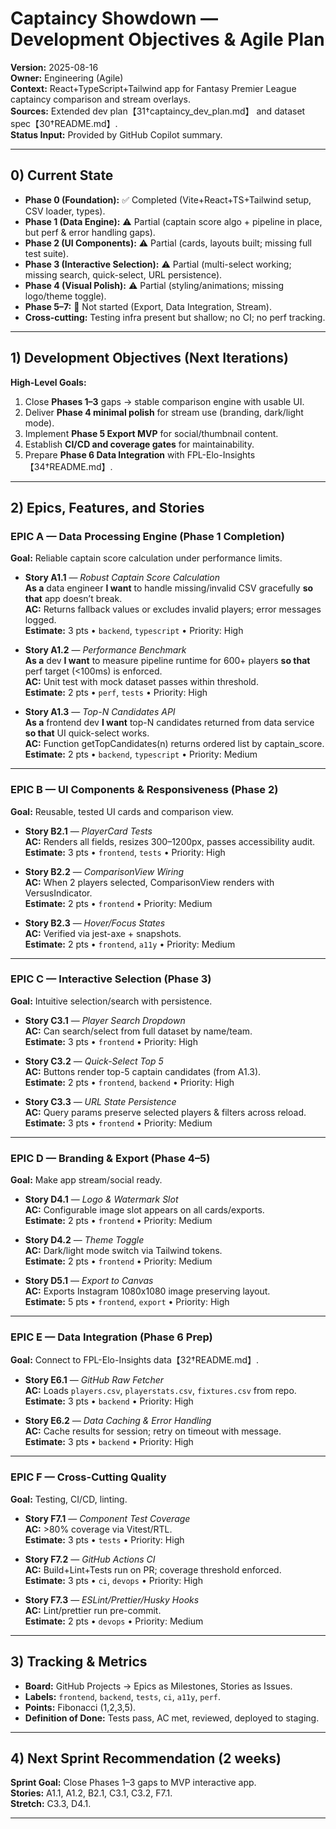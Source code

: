 # Captaincy Showdown — Development Objectives & Agile Plan
**Version:** 2025-08-16  
**Owner:** Engineering (Agile)  
**Context:** React+TypeScript+Tailwind app for Fantasy Premier League captaincy comparison and stream overlays.  
**Sources:** Extended dev plan【31†captaincy_dev_plan.md】 and dataset spec【30†README.md】.  
**Status Input:** Provided by GitHub Copilot summary.

---

## 0) Current State
- **Phase 0 (Foundation):** ✅ Completed (Vite+React+TS+Tailwind setup, CSV loader, types).  
- **Phase 1 (Data Engine):** ⚠️ Partial (captain score algo + pipeline in place, but perf & error handling gaps).  
- **Phase 2 (UI Components):** ⚠️ Partial (cards, layouts built; missing full test suite).  
- **Phase 3 (Interactive Selection):** ⚠️ Partial (multi-select working; missing search, quick-select, URL persistence).  
- **Phase 4 (Visual Polish):** ⚠️ Partial (styling/animations; missing logo/theme toggle).  
- **Phase 5–7:** 🚫 Not started (Export, Data Integration, Stream).  
- **Cross-cutting:** Testing infra present but shallow; no CI; no perf tracking.

---

## 1) Development Objectives (Next Iterations)
**High-Level Goals:**
1. Close **Phases 1–3** gaps → stable comparison engine with usable UI.
2. Deliver **Phase 4 minimal polish** for stream use (branding, dark/light mode).
3. Implement **Phase 5 Export MVP** for social/thumbnail content.  
4. Establish **CI/CD and coverage gates** for maintainability.  
5. Prepare **Phase 6 Data Integration** with FPL-Elo-Insights【34†README.md】.

---

## 2) Epics, Features, and Stories

### EPIC A — Data Processing Engine (Phase 1 Completion)
**Goal:** Reliable captain score calculation under performance limits.

- **Story A1.1** — *Robust Captain Score Calculation*  
  **As a** data engineer **I want** to handle missing/invalid CSV gracefully **so that** app doesn’t break.  
  **AC:** Returns fallback values or excludes invalid players; error messages logged.  
  **Estimate:** 3 pts • `backend`, `typescript` • Priority: High  

- **Story A1.2** — *Performance Benchmark*  
  **As a** dev **I want** to measure pipeline runtime for 600+ players **so that** perf target (<100ms) is enforced.  
  **AC:** Unit test with mock dataset passes within threshold.  
  **Estimate:** 2 pts • `perf`, `tests` • Priority: High  

- **Story A1.3** — *Top-N Candidates API*  
  **As a** frontend dev **I want** top-N candidates returned from data service **so that** UI quick-select works.  
  **AC:** Function getTopCandidates(n) returns ordered list by captain_score.  
  **Estimate:** 2 pts • `backend`, `typescript` • Priority: Medium  

---

### EPIC B — UI Components & Responsiveness (Phase 2)
**Goal:** Reusable, tested UI cards and comparison view.

- **Story B2.1** — *PlayerCard Tests*  
  **AC:** Renders all fields, resizes 300–1200px, passes accessibility audit.  
  **Estimate:** 3 pts • `frontend`, `tests` • Priority: High  

- **Story B2.2** — *ComparisonView Wiring*  
  **AC:** When 2 players selected, ComparisonView renders with VersusIndicator.  
  **Estimate:** 2 pts • `frontend` • Priority: Medium  

- **Story B2.3** — *Hover/Focus States*  
  **AC:** Verified via jest-axe + snapshots.  
  **Estimate:** 2 pts • `frontend`, `a11y` • Priority: Medium  

---

### EPIC C — Interactive Selection (Phase 3)
**Goal:** Intuitive selection/search with persistence.

- **Story C3.1** — *Player Search Dropdown*  
  **AC:** Can search/select from full dataset by name/team.  
  **Estimate:** 3 pts • `frontend` • Priority: High  

- **Story C3.2** — *Quick-Select Top 5*  
  **AC:** Buttons render top-5 captain candidates (from A1.3).  
  **Estimate:** 2 pts • `frontend`, `backend` • Priority: High  

- **Story C3.3** — *URL State Persistence*  
  **AC:** Query params preserve selected players & filters across reload.  
  **Estimate:** 3 pts • `frontend` • Priority: Medium  

---

### EPIC D — Branding & Export (Phase 4–5)
**Goal:** Make app stream/social ready.

- **Story D4.1** — *Logo & Watermark Slot*  
  **AC:** Configurable image slot appears on all cards/exports.  
  **Estimate:** 2 pts • `frontend` • Priority: Medium  

- **Story D4.2** — *Theme Toggle*  
  **AC:** Dark/light mode switch via Tailwind tokens.  
  **Estimate:** 2 pts • `frontend` • Priority: Medium  

- **Story D5.1** — *Export to Canvas*  
  **AC:** Exports Instagram 1080x1080 image preserving layout.  
  **Estimate:** 5 pts • `frontend`, `export` • Priority: High  

---

### EPIC E — Data Integration (Phase 6 Prep)
**Goal:** Connect to FPL-Elo-Insights data【32†README.md】.

- **Story E6.1** — *GitHub Raw Fetcher*  
  **AC:** Loads `players.csv`, `playerstats.csv`, `fixtures.csv` from repo.  
  **Estimate:** 3 pts • `backend` • Priority: High  

- **Story E6.2** — *Data Caching & Error Handling*  
  **AC:** Cache results for session; retry on timeout with message.  
  **Estimate:** 3 pts • `backend` • Priority: High  

---

### EPIC F — Cross-Cutting Quality
**Goal:** Testing, CI/CD, linting.

- **Story F7.1** — *Component Test Coverage*  
  **AC:** >80% coverage via Vitest/RTL.  
  **Estimate:** 3 pts • `tests` • Priority: High  

- **Story F7.2** — *GitHub Actions CI*  
  **AC:** Build+Lint+Tests run on PR; coverage threshold enforced.  
  **Estimate:** 3 pts • `ci`, `devops` • Priority: High  

- **Story F7.3** — *ESLint/Prettier/Husky Hooks*  
  **AC:** Lint/prettier run pre-commit.  
  **Estimate:** 2 pts • `devops` • Priority: Medium  

---

## 3) Tracking & Metrics
- **Board:** GitHub Projects → Epics as Milestones, Stories as Issues.  
- **Labels:** `frontend`, `backend`, `tests`, `ci`, `a11y`, `perf`.  
- **Points:** Fibonacci (1,2,3,5).  
- **Definition of Done:** Tests pass, AC met, reviewed, deployed to staging.

---

## 4) Next Sprint Recommendation (2 weeks)
**Sprint Goal:** Close Phases 1–3 gaps to MVP interactive app.  
**Stories:** A1.1, A1.2, B2.1, C3.1, C3.2, F7.1.  
**Stretch:** C3.3, D4.1.

---
